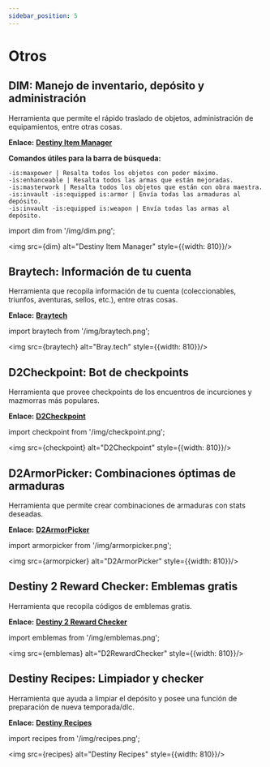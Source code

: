 ```yaml
---
sidebar_position: 5
---
```


# Otros

## DIM: Manejo de inventario, depósito y administración

Herramienta que permite el rápido traslado de objetos, administración de equipamientos, entre otras cosas.

**Enlace:** [**Destiny Item Manager**](https://app.destinyitemmanager.com/)

**Comandos útiles para la barra de búsqueda:**
```
-is:maxpower | Resalta todos los objetos con poder máximo.
-is:enhanceable | Resalta todos las armas que están mejoradas.
-is:masterwork | Resalta todos los objetos que están con obra maestra.
-is:invault -is:equipped is:armor | Envía todas las armaduras al depósito.
-is:invault -is:equipped is:weapon | Envía todas las armas al depósito.
```
import dim from '/img/dim.png';

<img src={dim} alt="Destiny Item Manager" style={{width: 810}}/>

## Braytech: Información de tu cuenta

Herramienta que recopila información de tu cuenta (coleccionables, triunfos, aventuras, sellos, etc.), entre otras cosas.

**Enlace:** [**Braytech**](https://bray.tech/)

import braytech from '/img/braytech.png';

<img src={braytech} alt="Bray.tech" style={{width: 810}}/>

## D2Checkpoint: Bot de checkpoints

Herramienta que provee checkpoints de los encuentros de incurciones y mazmorras más populares.

**Enlace:** [**D2Checkpoint**](https://d2checkpoint.com/)

import checkpoint from '/img/checkpoint.png';

<img src={checkpoint} alt="D2Checkpoint" style={{width: 810}}/>

## D2ArmorPicker: Combinaciones óptimas de armaduras

Herramienta que permite crear combinaciones de armaduras con stats deseadas.

**Enlace:** [**D2ArmorPicker**](https://d2armorpicker.com/)

import armorpicker from '/img/armorpicker.png';

<img src={armorpicker} alt="D2ArmorPicker" style={{width: 810}}/>

## Destiny 2 Reward Checker: Emblemas gratis

Herramienta que recopila códigos de emblemas gratis.

**Enlace:** [**Destiny 2 Reward Checker**](https://mijago.github.io/D2RewardChecker/)

import emblemas from '/img/emblemas.png';

<img src={emblemas} alt="D2RewardChecker" style={{width: 810}}/>

## Destiny Recipes: Limpiador y checker

Herramienta que ayuda a limpiar el depósito y posee una función de preparación de nueva temporada/dlc.

**Enlace:** [**Destiny Recipes**](https://destinyrecipes.com/)

import recipes from '/img/recipes.png';

<img src={recipes} alt="Destiny Recipes" style={{width: 810}}/>

